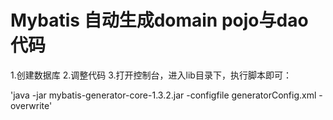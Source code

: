 # Mybatis 自动生成domain pojo与dao代码

  1.创建数据库
  2.调整代码
  3.打开控制台，进入lib目录下，执行脚本即可：

'java -jar mybatis-generator-core-1.3.2.jar -configfile generatorConfig.xml -overwrite'
